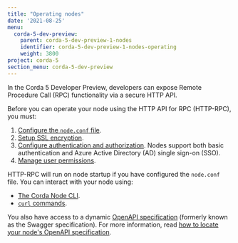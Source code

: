 ```yaml
---
title: "Operating nodes"
date: '2021-08-25'
menu:
  corda-5-dev-preview:
    parent: corda-5-dev-preview-1-nodes
    identifier: corda-5-dev-preview-1-nodes-operating
    weight: 3800
project: corda-5
section_menu: corda-5-dev-preview
---
```


In the Corda 5 Developer Preview, developers can expose Remote Procedure Call (RPC)
functionality via a secure HTTP API.

Before you can operate your node using the HTTP API for RPC (HTTP-RPC), you must:
1. <a href="configure-nodeconf.md">Configure the `node.conf` file</a>.
2. [Setup SSL encryption](setup-ssl-encryption.md).
3. [Configure authentication and authorization](authentication/authentication.md). Nodes support both basic authentication and Azure Active Directory (AD) single sign-on (SSO).
4. [Manage user permissions](set-permissions.md).

HTTP-RPC will run on node startup if you have configured the `node.conf` file. You can interact with your node using:
* [The Corda Node CLI](cli-curl/cli-curl.md).
* <a href="cli-curl/cli-curl.md#invoke-http-rpc-using-curl">`curl` commands</a>.

You also have access to a dynamic [OpenAPI specification](https://swagger.io/docs/specification/about/)
(formerly known as the Swagger specification). For more information, read <a href="openapi.md">how to
locate your node's OpenAPI specification</a>.
